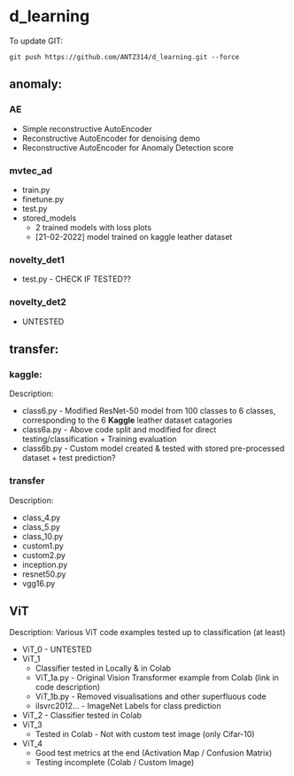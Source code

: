 # d_learning

To update GIT:

	git push https://github.com/ANTZ314/d_learning.git --force

## anomaly:

### AE
* Simple reconstructive AutoEncoder
* Reconstructive AutoEncoder for denoising demo
* Reconstructive AutoEncoder for Anomaly Detection score

### mvtec_ad
* train.py
* finetune.py
* test.py
* stored_models 
	* 2 trained models with loss plots
	* [21-02-2022] model trained on kaggle leather dataset

### novelty_det1
* test.py - CHECK IF TESTED??

### novelty_det2
* UNTESTED

## transfer:

### kaggle:

Description:

* class6.py - Modified ResNet-50 model from 100 classes to 6 classes, corresponding to the 6 **Kaggle** leather dataset catagories
* class6a.py - Above code split and modified for direct testing/classification + Training evaluation
* class6b.py - Custom model created & tested with stored pre-processed dataset + test prediction?
	
### transfer

Description:

* class_4.py
* class_5.py
* class_10.py
* custom1.py
* custom2.py
* inception.py
* resnet50.py
* vgg16.py

## ViT

Description: Various ViT code examples tested up to classification (at least)

* ViT_0 - UNTESTED
* ViT_1
	* Classifier tested in Locally & in Colab
	* ViT_1a.py - Original Vision Transformer example from Colab (link in code description)
	* ViT_1b.py - Removed visualisations and other superfluous code
	* ilsvrc2012... - ImageNet Labels for class prediction
* ViT_2 - Classifier tested in Colab
* ViT_3
	* Tested in Colab - Not with custom test image (only Cifar-10)
* ViT_4 
	* Good test metrics at the end (Activation Map / Confusion Matrix)
	* Testing incomplete (Colab / Custom Image)

